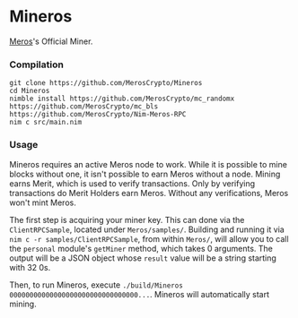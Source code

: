 # Mineros

[Meros](https://github.com/MerosCrypto/Meros)'s Official Miner.

### Compilation

```
git clone https://github.com/MerosCrypto/Mineros
cd Mineros
nimble install https://github.com/MerosCrypto/mc_randomx https://github.com/MerosCrypto/mc_bls https://github.com/MerosCrypto/Nim-Meros-RPC
nim c src/main.nim
```

### Usage

Mineros requires an active Meros node to work. While it is possible to mine blocks without one, it isn't possible to earn Meros without a node. Mining earns Merit, which is used to verify transactions. Only by verifying transactions do Merit Holders earn Meros. Without any verifications, Meros won't mint Meros.

The first step is acquiring your miner key. This can done via the `ClientRPCSample`, located under `Meros/samples/`. Building and running it via `nim c -r samples/ClientRPCSample`, from within `Meros/`, will allow you to call the `personal` module's `getMiner` method, which takes 0 arguments. The output will be a JSON object whose `result` value will be a string starting with 32 0s.

Then, to run Mineros, execute `./build/Mineros 00000000000000000000000000000000...`. Mineros will automatically start mining.
